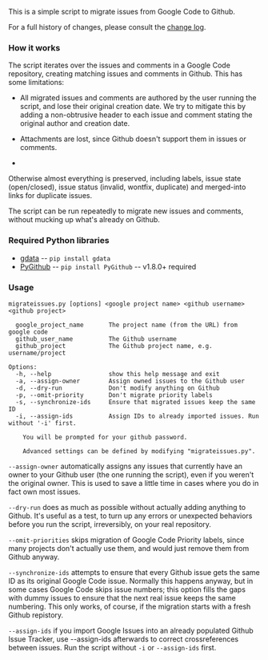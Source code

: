 This is a simple script to migrate issues from Google Code to Github.

For a full history of changes, please
consult the [change log](https://github.com/arthur-debert/google-code-issues-migrator/blob/master/CHANGES.md).

### How it works ###

The script iterates over the issues and comments in a Google Code repository, creating
matching issues and comments in Github.  This has some limitations:

 - All migrated issues and comments are authored by the user running the script, and lose
   their original creation date.  We try to mitigate this by adding a non-obtrusive header
   to each issue and comment stating the original author and creation date.

 - Attachments are lost, since Github doesn't support them in issues or comments.
 
 - 

Otherwise almost everything is preserved, including labels, issue state (open/closed),
issue status (invalid, wontfix, duplicate) and merged-into links for duplicate issues.

The script can be run repeatedly to migrate new issues and comments, without mucking up
what's already on Github.

### Required Python libraries ###

* [gdata](http://code.google.com/p/gdata-python-client/) -- `pip install gdata`
* [PyGithub](https://github.com/jacquev6/PyGithub/) -- `pip install PyGithub` -- v1.8.0+ required

### Usage ###

	migrateissues.py [options] <google project name> <github username> <github project>

	  google_project_name 	    The project name (from the URL) from google code
	  github_user_name 	        The Github username
	  github_project 	        The Github project name, e.g. username/project

	Options:
	  -h, --help                show this help message and exit
	  -a, --assign-owner        Assign owned issues to the Github user
	  -d, --dry-run             Don't modify anything on Github
	  -p, --omit-priority       Don't migrate priority labels
	  -s, --synchronize-ids     Ensure that migrated issues keep the same ID
	  -i, --assign-ids          Assign IDs to already imported issues. Run without '-i' first.

        You will be prompted for your github password.
        
        Advanced settings can be defined by modifying "migrateissues.py".

`--assign-owner` automatically assigns any issues that currently have an owner to your
Github user (the one running the script), even if you weren't the original owner.  This
is used to save a little time in cases where you do in fact own most issues.

`--dry-run` does as much as possible without actually adding anything to Github.  It's
useful as a test, to turn up any errors or unexpected behaviors before you run the script,
irreversibly, on your real repository.

`--omit-priorities` skips migration of Google Code Priority labels, since many projects
don't actually use them, and would just remove them from Github anyway.

`--synchronize-ids` attempts to ensure that every Github issue gets the same ID as its
original Google Code issue.  Normally this happens anyway, but in some cases Google Code
skips issue numbers; this option fills the gaps with dummy issues to ensure that the next
real issue keeps the same numbering.  This only works, of course, if the migration starts
with a fresh Github repistory.

`--assign-ids` if you import Google Issues into an already populated Github Issue Tracker,
use --assign-ids afterwards to correct crossreferences between issues. Run the script
without `-i` or `--assign-ids` first.
